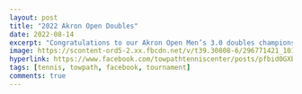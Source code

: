 ```yaml
---
layout: post
title: "2022 Akron Open Doubles"
date: 2022-08-14
excerpt: "Congratulations to our Akron Open Men’s 3.0 doubles champions, Benjamin Young/Erik Wasowski."
image: https://scontent-ord5-2.xx.fbcdn.net/v/t39.30808-6/296771421_10160166399699189_7035416037235085612_n.jpg?stp=dst-jpg_p960x960&_nc_cat=102&ccb=1-7&_nc_sid=c83dfd&_nc_ohc=IF5MVY_N8rsAX_F0cxs&_nc_ht=scontent-ord5-2.xx&oh=00_AfBwQApnLKEzksC0juHSm_dBNSlJn1AOzmuTuWiLYIQZJA&oe=65724AA1
hyperlink: https://www.facebook.com/towpathtenniscenter/posts/pfbid0GXbQbfzpG7mVyXhe1WiZXDLtje7F4ZhSuYiEwdbKdWtEe7kFEKSEYyda5rVFuCosl
tags: [tennis, towpath, facebook, tournament]
comments: true
---
```

